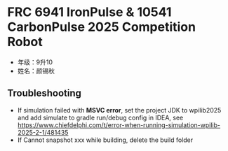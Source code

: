 # FRC 6941 IronPulse & 10541 CarbonPulse 2025 Competition Robot

- 年级：9升10
- 姓名：颜锡秋

## Troubleshooting

- If simulation failed with **MSVC error**, set the project JDK to wpilib2025 and add simulate to gradle run/debug
  config in IDEA, see https://www.chiefdelphi.com/t/error-when-running-simulation-wpilib-2025-2-1/481435
- If Cannot snapshot xxx while building, delete the build folder
